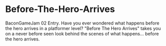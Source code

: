 Before-The-Hero-Arrives
=======================

BaconGameJam 02 Entry. Have you ever wondered what happens before the hero arrives in a platformer level? "Before The Hero Arrives" takes you on a never before seen look behind the scenes of what happens... before the hero arrives.
